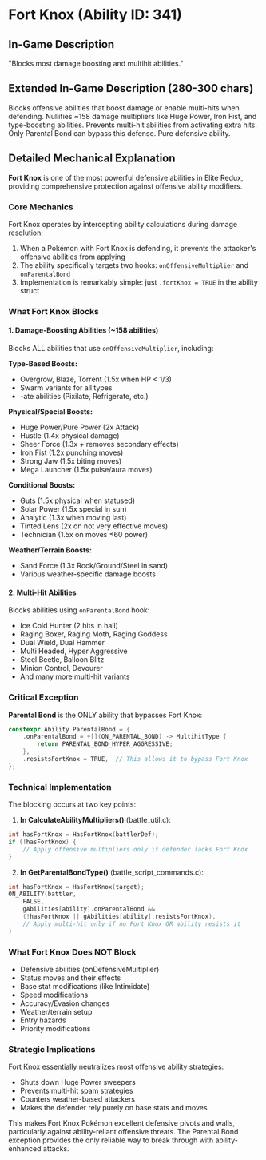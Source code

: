 # Fort Knox (Ability ID: 341)

## In-Game Description
"Blocks most damage boosting and multihit abilities."

## Extended In-Game Description (280-300 chars)
Blocks offensive abilities that boost damage or enable multi-hits when defending. Nullifies ~158 damage multipliers like Huge Power, Iron Fist, and type-boosting abilities. Prevents multi-hit abilities from activating extra hits. Only Parental Bond can bypass this defense. Pure defensive ability.

## Detailed Mechanical Explanation
**Fort Knox** is one of the most powerful defensive abilities in Elite Redux, providing comprehensive protection against offensive ability modifiers.

### Core Mechanics
Fort Knox operates by intercepting ability calculations during damage resolution:
1. When a Pokémon with Fort Knox is defending, it prevents the attacker's offensive abilities from applying
2. The ability specifically targets two hooks: `onOffensiveMultiplier` and `onParentalBond`
3. Implementation is remarkably simple: just `.fortKnox = TRUE` in the ability struct

### What Fort Knox Blocks

#### 1. Damage-Boosting Abilities (~158 abilities)
Blocks ALL abilities that use `onOffensiveMultiplier`, including:

**Type-Based Boosts:**
- Overgrow, Blaze, Torrent (1.5x when HP < 1/3)
- Swarm variants for all types
- -ate abilities (Pixilate, Refrigerate, etc.)

**Physical/Special Boosts:**
- Huge Power/Pure Power (2x Attack)
- Hustle (1.4x physical damage)
- Sheer Force (1.3x + removes secondary effects)
- Iron Fist (1.2x punching moves)
- Strong Jaw (1.5x biting moves)
- Mega Launcher (1.5x pulse/aura moves)

**Conditional Boosts:**
- Guts (1.5x physical when statused)
- Solar Power (1.5x special in sun)
- Analytic (1.3x when moving last)
- Tinted Lens (2x on not very effective moves)
- Technician (1.5x on moves ≤60 power)

**Weather/Terrain Boosts:**
- Sand Force (1.3x Rock/Ground/Steel in sand)
- Various weather-specific damage boosts

#### 2. Multi-Hit Abilities
Blocks abilities using `onParentalBond` hook:
- Ice Cold Hunter (2 hits in hail)
- Raging Boxer, Raging Moth, Raging Goddess
- Dual Wield, Dual Hammer
- Multi Headed, Hyper Aggressive
- Steel Beetle, Balloon Blitz
- Minion Control, Devourer
- And many more multi-hit variants

### Critical Exception
**Parental Bond** is the ONLY ability that bypasses Fort Knox:
```cpp
constexpr Ability ParentalBond = {
    .onParentalBond = +[](ON_PARENTAL_BOND) -> MultihitType { 
        return PARENTAL_BOND_HYPER_AGGRESSIVE; 
    },
    .resistsFortKnox = TRUE,  // This allows it to bypass Fort Knox
};
```

### Technical Implementation
The blocking occurs at two key points:

1. **In CalculateAbilityMultipliers()** (battle_util.c):
```cpp
int hasFortKnox = HasFortKnox(battlerDef);
if (!hasFortKnox) {
    // Apply offensive multipliers only if defender lacks Fort Knox
}
```

2. **In GetParentalBondType()** (battle_script_commands.c):
```cpp
int hasFortKnox = HasFortKnox(target);
ON_ABILITY(battler,
    FALSE,
    gAbilities[ability].onParentalBond && 
    (!hasFortKnox || gAbilities[ability].resistsFortKnox),
    // Apply multi-hit only if no Fort Knox OR ability resists it
)
```

### What Fort Knox Does NOT Block
- Defensive abilities (onDefensiveMultiplier)
- Status moves and their effects
- Base stat modifications (like Intimidate)
- Speed modifications
- Accuracy/Evasion changes
- Weather/terrain setup
- Entry hazards
- Priority modifications

### Strategic Implications
Fort Knox essentially neutralizes most offensive ability strategies:
- Shuts down Huge Power sweepers
- Prevents multi-hit spam strategies
- Counters weather-based attackers
- Makes the defender rely purely on base stats and moves

This makes Fort Knox Pokémon excellent defensive pivots and walls, particularly against ability-reliant offensive threats. The Parental Bond exception provides the only reliable way to break through with ability-enhanced attacks.